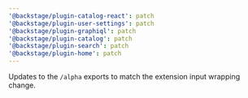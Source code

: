 ```yaml
---
'@backstage/plugin-catalog-react': patch
'@backstage/plugin-user-settings': patch
'@backstage/plugin-graphiql': patch
'@backstage/plugin-catalog': patch
'@backstage/plugin-search': patch
'@backstage/plugin-home': patch
---
```


Updates to the `/alpha` exports to match the extension input wrapping change.
